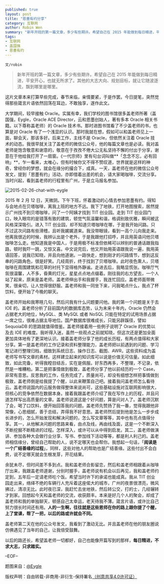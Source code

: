 ```yaml
---
published: true
layout: post
title: "恩墨有约分享"
category: 互联网
author: Robin Wen
summary: "新年开班的第一篇文章，多少有些期许。希望自己在 2015 年能做到每日精进，平安开心，也就无所求了。其他的大志大向、规划目标，就让它随波逐流，飘到哪里是哪里。本来是好几个人的聚会，却成了盖老师和我的单独聊天，顿感自己太幸运，老天待我不薄。箴言片语，或许比自己努力很长时间还有用。人的一生啊，往往就是这些恩师在你的路上跟你提了个醒，上了堂课，帮了一把，以后的路或许就会不同。"
tags:
- 互联网
- 盖国强
- 恩墨有约
---
```


`文/robin`

> 新年开班的第一篇文章，多少有些期许。希望自己在 2015 年能做到每日精进，平安开心，也就无所求了。其他的大志大向、规划目标，就让它随波逐流，飘到哪里是哪里。

这片文章本来打算早些完成，春节来临，亲情要紧，于是作罢。今日提笔，突然觉得那些箴言片语依然回荡在耳边，不敢独享，遂作此文。

大学期间，较早接触 Oracle。实属有幸，我们学校的图书馆很多盖老师所著（盖国强，Eygle，Oracle ACE Director，云和恩墨创始人，著有多本 Oracle 相关书籍。以下尊称盖老师）的 Oracle 技术书。那时进图书馆看了不少盖老师的书，也算是对 Oracle 有了一个浅显的认识。那时我就在想，假如可以和盖老师见上一面，聊会天，那该多好。后来工作，主线不是 Oracle，但依然关注着 Oracle 技术的动态。我很早就关注了盖老师的微信公众号，他的每篇文章也是必读。我对盖老师是饱含敬意和谢意的，敬意在于孜孜不倦大公无私坚持不懈的付出于分享，谢意在于他给我打开了一扇窗。《一代宗师》里有句台词叫做**「念念不忘，必有回响」**，乍一看来，太唯心，但有时候你又不得不赞叹道，世界就是这样的神奇，曾经你的梦想，就会在缘分的撮合下，成真。一天，盖老师在他的微信公众号发文，提到「恩墨有约」活动，亦即借着出差的机会，请大家喝咖啡，交流分享。当时兴起，看到盖老师的行程里有广州，于是立马报名参加。

![2015-02-26-chat-with-eygle](https://cdn.dbarobin.com/RG4MyPT.jpg)

2015 年 2 月 12 日，天微阴。下午下班，怀着激动的心情去参加恩墨有约。得知与会地点在贝塔咖啡，离我上班的地方不远。我下了地铁，打开地图搜索，居然提示广州找不到贝塔咖啡，问了一个阿姨才找到 TIT 创业园。走到 TIT 创业园门口，映入眼帘的是错落有致的建筑，顿觉气氛温馨和谐，格调别致优雅，瞬间被这风格深深吸引。进入 TIT 创业园，却不知道贝塔咖啡在哪，于是我开始问路。只不过这次问路有些滑稽，且听我娓娓道来。我没带眼镜，看到一高个儿向我走来。他离我很近的时候，我辨认出是个老外，于是我跟他打招呼，并且用英语问他贝塔咖啡怎么走。他知道我是中国人，于是用极不标准但依稀可以辨别的普通话跟我指路，顿时我吓一跳，又惊又喜。中文说完后，他又开始用英语跟我说一遍，我用英语回答，说我已知晓，并且向他道谢。一路快走，想到刚才的问路情节，想到这反串的问路角色，很是好笑。几经周折，终于找到了贝塔咖啡。此时夜色熏人，贝塔咖啡在周围建筑和花草的衬托下显得格外静谧。走进去后，我略显慌张。咖啡厅气氛很温馨，人不多，昏黄的灯光，星星点点地点缀着。刚往我的右方望去，一个人站了起来，原来是盖老师。盖老师伸出手和我握手，我连忙回应。盖老师面带微笑，很亲切，让人觉得很舒服。盖老师和我一同坐下来，问我喝点什么，我点了杯饮料，便开始了今晚的聊天。

盖老师开始和我寒暄几句，然后问我有什么问题要问他。我的第一个问题是关于去 IOE 的。盖老师分析了目前国内的数据库态势，认为未来十年内，Oracle 仍然会占据老大的地位，MySQL、类 MySQL 或者 NoSQL 只能在特定的试用场景占据一席之位，很难占据主导地位。国产数据库很难成长，只能另辟蹊径，譬如 SequoiaDB 的思路就值得借鉴。盖老师接着用一些例子说明了 Oracle 的优势以及去 IOE 的难度。我听得入迷，虽然一些观点之前就知晓，但这次还是更加全面更加具体地有了更深地认识。接着盖老师分享了他的成长历程，有两点值得和大家分享。第一是盖老师的工作记录和资料整理能力，盖老师把以前遇到的问题、学习笔记进行整理归档，细致到系统日志、操作日志、截图、AWR，这些资料成为盖老师写书写文章的素材。这样建立起来的知识库可以说是价值无可估量。如此细致，如此完备，听得我瞠目结舌，实在是佩服。好东西再多，不整理，不记录，依然是一堆糟粕。第二是把事情做到极致，盖老师分享了他以前经历的一个 Case，非常有意思。反思我的工作，任务完成了，质量尚可，却没有细想怎样把事情做到极致，盖老师倒是给我提了个醒，以此来鞭策自己吧。接着我问盖老师怎么看待云。盖老师说国内的云服务做得整体来说尚可，这些基础设施对互联网影响很大，但核心的竞争依然在数据本身。接着我跟盖老师介绍了我在写作上的历程，并且问道怎样写出高质量的文章。盖老师说道这是个好问题，算是问对人了。盖老师沉默了会，喝了口饮料，便开始回答我的问题。盖老师先赞扬了我一番，觉得我跟他非常像，心思细腻，善于总结，弄得我不好意思。盖老师然后提到他是怎么一步步成长进步的，怎么开始发现和解决问题的，怎么写文章等等，其中也有亮点值得分享。其一，从他解决问题的思路来看，由点及线，再由线及面，这是一个不断深入不断挖掘不断精进的过程。怎样深入，或许可以从中得到启发。其二，盖老师做演讲、参加各种大会做行业分享、写书、参加线下活动等等，都是利人利己的。盖老师相信缘分，曾经自己帮助的人，说不定哪天也会帮你。我想起一句话，「**阅读是一个广结善缘的过程**」，同样，这些对他人的帮助也是广结善缘。这些付出不会白费，说不定哪天就会生根发芽，开花结果。

余犹未尽，但时间差不多到点。我和盖老师合影留恋，然后和盖老师相跟着从咖啡厅出来，我跟盖老师道谢，分别时握手，盖老师说有机会以后再见，我和盖老师约定到，五年后一定请老师吃个饭。希望当时许下的承诺也能成真。我从 TIT 创业园走出来，络绎不绝的车辆行人充斥着这座偌大的城市，广州的夜景很漂亮，微风拂过，清凉无比。此时夜已深，我赶忙去坐地铁，然后转公交，打的士，几经辗转才到家。回想起今天和盖老师的交流，收获颇丰。本来是好几个人的聚会，却成了盖老师和我的单独聊天，顿感自己太幸运，老天待我不薄。箴言片语，或许比自己努力很长时间还有用。**人的一生啊，往往就是这些恩师在你的路上跟你提了个醒，上了堂课，帮了一把，以后的路或许就会不同。**

盖老师第二天在他的公众号发文，我看到了激动无比。并且盖老师在他的朋友圈说仿佛遇见了当年的自己，让我倍受鼓舞。

以后的路还长，希望盖老师一切都好，自己也能像开篇写到的那样，**每日精进，不求大志，只求踏实。**

–EOF–

题图来自：<a href="http://t.cn/Rw03KnN" target="_blank">@Eygle</a>

版权声明：自由转载-非商用-非衍生-保持署名<a href="http://creativecommons.org/licenses/by-nc-nd/4.0/deed.zh" target="_blank">（创意共享4.0许可证）</a>
